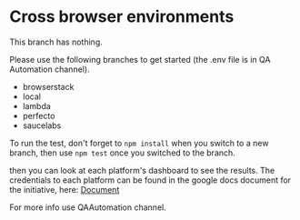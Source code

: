# Cross browser environments

This branch has nothing.

Please use the following branches to get started (the .env file is in QA Automation channel).

- browserstack
- local
- lambda
- perfecto
- saucelabs

To run the test, don't forget to `npm install` when you switch to a new branch, then use `npm test` once you switched to the branch.

then  you can look at each platform's dashboard to see the results. The credentials to each platform can be found in the google docs document for the initiative, here:
[Document](https://docs.google.com/document/d/1W3J4-xUk8dkuvRm8dVPYiL6lyYrcnbc-neAW9eW0CEc/edit)

For more info use QAAutomation channel.
